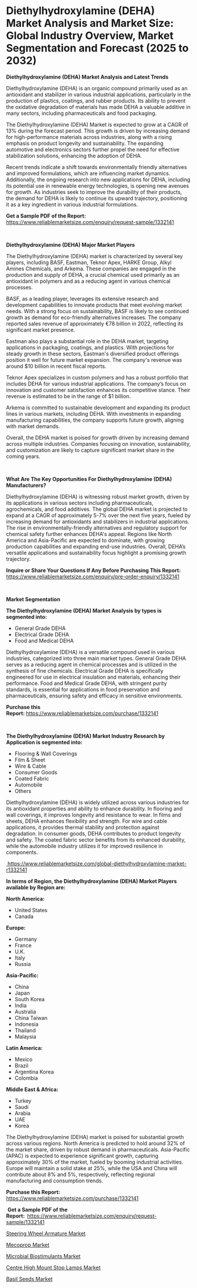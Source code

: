 <p><h1>Diethylhydroxylamine (DEHA) Market Analysis and Market Size: Global Industry Overview, Market Segmentation and Forecast (2025 to 2032)</h1></p><p><strong>Diethylhydroxylamine (DEHA) Market Analysis and Latest Trends</strong></p>
<p><p>Diethylhydroxylamine (DEHA) is an organic compound primarily used as an antioxidant and stabilizer in various industrial applications, particularly in the production of plastics, coatings, and rubber products. Its ability to prevent the oxidative degradation of materials has made DEHA a valuable additive in many sectors, including pharmaceuticals and food packaging.</p><p>The Diethylhydroxylamine (DEHA) Market is expected to grow at a CAGR of 13% during the forecast period. This growth is driven by increasing demand for high-performance materials across industries, along with a rising emphasis on product longevity and sustainability. The expanding automotive and electronics sectors further propel the need for effective stabilization solutions, enhancing the adoption of DEHA.</p><p>Recent trends indicate a shift towards environmentally friendly alternatives and improved formulations, which are influencing market dynamics. Additionally, the ongoing research into new applications for DEHA, including its potential use in renewable energy technologies, is opening new avenues for growth. As industries seek to improve the durability of their products, the demand for DEHA is likely to continue its upward trajectory, positioning it as a key ingredient in various industrial formulations.</p></p>
<p><strong>Get a Sample PDF of the Report:&nbsp;</strong> <a href="https://www.reliablemarketsize.com/enquiry/request-sample/1332141?utm_campaign=2034&utm_medium=2&utm_source=Github&utm_content=ia&utm_term=03022025&utm_id=diethylhydroxylamine-deha">https://www.reliablemarketsize.com/enquiry/request-sample/1332141</a></p>
<p>&nbsp;</p>
<p><strong>Diethylhydroxylamine (DEHA) Major Market Players</strong></p>
<p><p>The Diethylhydroxylamine (DEHA) market is characterized by several key players, including BASF, Eastman, Teknor Apex, HARKE Group, Alkyl Amines Chemicals, and Arkema. These companies are engaged in the production and supply of DEHA, a crucial chemical used primarily as an antioxidant in polymers and as a reducing agent in various chemical processes.</p><p>BASF, as a leading player, leverages its extensive research and development capabilities to innovate products that meet evolving market needs. With a strong focus on sustainability, BASF is likely to see continued growth as demand for eco-friendly alternatives increases. The company reported sales revenue of approximately €78 billion in 2022, reflecting its significant market presence.</p><p>Eastman also plays a substantial role in the DEHA market, targeting applications in packaging, coatings, and plastics. With projections for steady growth in these sectors, Eastman's diversified product offerings position it well for future market expansion. The company's revenue was around $10 billion in recent fiscal reports.</p><p>Teknor Apex specializes in custom polymers and has a robust portfolio that includes DEHA for various industrial applications. The company’s focus on innovation and customer satisfaction enhances its competitive stance. Their revenue is estimated to be in the range of $1 billion.</p><p>Arkema is committed to sustainable development and expanding its product lines in various markets, including DEHA. With investments in expanding manufacturing capabilities, the company supports future growth, aligning with market demands.</p><p>Overall, the DEHA market is poised for growth driven by increasing demand across multiple industries. Companies focusing on innovation, sustainability, and customization are likely to capture significant market share in the coming years.</p></p>
<p>&nbsp;</p>
<p><strong>What Are The Key Opportunities For Diethylhydroxylamine (DEHA) Manufacturers?</strong></p>
<p><p>Diethylhydroxylamine (DEHA) is witnessing robust market growth, driven by its applications in various sectors including pharmaceuticals, agrochemicals, and food additives. The global DEHA market is projected to expand at a CAGR of approximately 5-7% over the next five years, fueled by increasing demand for antioxidants and stabilizers in industrial applications. The rise in environmentally-friendly alternatives and regulatory support for chemical safety further enhances DEHA's appeal. Regions like North America and Asia-Pacific are expected to dominate, with growing production capabilities and expanding end-use industries. Overall, DEHA’s versatile applications and sustainability focus highlight a promising growth trajectory.</p></p>
<p><strong>Inquire or Share Your Questions If Any Before Purchasing This Report:</strong> <a href="https://www.reliablemarketsize.com/enquiry/pre-order-enquiry/1332141?utm_campaign=2034&utm_medium=2&utm_source=Github&utm_content=ia&utm_term=03022025&utm_id=diethylhydroxylamine-deha">https://www.reliablemarketsize.com/enquiry/pre-order-enquiry/1332141</a></p>
<p>&nbsp;</p>
<p><strong>Market Segmentation</strong></p>
<p><strong>The Diethylhydroxylamine (DEHA) Market Analysis by types is segmented into:</strong></p>
<p><ul><li>General Grade DEHA</li><li>Electrical Grade DEHA</li><li>Food and Medical DEHA</li></ul></p>
<p><p>Diethylhydroxylamine (DEHA) is a versatile compound used in various industries, categorized into three main market types. General Grade DEHA serves as a reducing agent in chemical processes and is utilized in the synthesis of fine chemicals. Electrical Grade DEHA is specifically engineered for use in electrical insulation and materials, enhancing their performance. Food and Medical Grade DEHA, with stringent purity standards, is essential for applications in food preservation and pharmaceuticals, ensuring safety and efficacy in sensitive environments.</p></p>
<p><strong>Purchase this Report:&nbsp;</strong><a href="https://www.reliablemarketsize.com/purchase/1332141?utm_campaign=2034&utm_medium=2&utm_source=Github&utm_content=ia&utm_term=03022025&utm_id=diethylhydroxylamine-deha">https://www.reliablemarketsize.com/purchase/1332141</a></p>
<p>&nbsp;</p>
<p><strong>The Diethylhydroxylamine (DEHA) Market Industry Research by Application is segmented into:</strong></p>
<p><ul><li>Flooring & Wall Coverings</li><li>Film & Sheet</li><li>Wire & Cable</li><li>Consumer Goods</li><li>Coated Fabric</li><li>Automobile</li><li>Others</li></ul></p>
<p><p>Diethylhydroxylamine (DEHA) is widely utilized across various industries for its antioxidant properties and ability to enhance durability. In flooring and wall coverings, it improves longevity and resistance to wear. In films and sheets, DEHA enhances flexibility and strength. For wire and cable applications, it provides thermal stability and protection against degradation. In consumer goods, DEHA contributes to product longevity and safety. The coated fabric sector benefits from its enhanced durability, while the automobile industry utilizes it for improved resilience in components.</p></p>
<p><a href="https://www.reliablemarketsize.com/global-diethylhydroxylamine-market-r1332141?utm_campaign=2034&utm_medium=2&utm_source=Github&utm_content=ia&utm_term=03022025&utm_id=diethylhydroxylamine-deha">&nbsp;https://www.reliablemarketsize.com/global-diethylhydroxylamine-market-r1332141</a></p>
<p><strong>In terms of Region, the Diethylhydroxylamine (DEHA) Market Players available by Region are:</strong></p>
<p>
    <p> <strong> North America: </strong>
        <ul>
            <li>United States</li>
            <li>Canada</li>
        </ul>
        </p> 
    <p> <strong> Europe: </strong>
        <ul>
            <li>Germany</li>
            <li>France</li>
            <li>U.K.</li>
            <li>Italy</li>
            <li>Russia</li>
        </ul>
        </p> 
    <p> <strong> Asia-Pacific: </strong>
        <ul>
            <li>China</li>
            <li>Japan</li>
            <li>South Korea</li>
            <li>India</li>
            <li>Australia</li>
            <li>China Taiwan</li>
            <li>Indonesia</li>
            <li>Thailand</li>
            <li>Malaysia</li>
        </ul>
        </p> 
    <p> <strong> Latin America: </strong>
        <ul>
            <li>Mexico</li>
            <li>Brazil</li>
            <li>Argentina Korea</li>
            <li>Colombia</li>
        </ul>
        </p> 
    <p> <strong> Middle East & Africa: </strong>
        <ul>
            <li>Turkey</li>
            <li>Saudi</li>
            <li>Arabia</li>
            <li>UAE</li>
            <li>Korea</li>
        </ul>
    </p>
    </p>
<p><p>The Diethylhydroxylamine (DEHA) market is poised for substantial growth across various regions. North America is predicted to hold around 32% of the market share, driven by robust demand in pharmaceuticals. Asia-Pacific (APAC) is expected to experience significant growth, capturing approximately 30% of the market, fueled by booming industrial activities. Europe will maintain a solid stake at 25%, while the USA and China will contribute about 8% and 5%, respectively, reflecting regional manufacturing and consumption trends.</p></p>
<p><strong>Purchase this Report: </strong><a href="https://www.reliablemarketsize.com/purchase/1332141?utm_campaign=2034&utm_medium=2&utm_source=Github&utm_content=ia&utm_term=03022025&utm_id=diethylhydroxylamine-deha">https://www.reliablemarketsize.com/purchase/1332141</a></p>
<p>&nbsp;<strong>Get a Sample PDF of the Report:&nbsp;&nbsp;</strong><a href="https://www.reliablemarketsize.com/enquiry/request-sample/1332141?utm_campaign=2034&utm_medium=2&utm_source=Github&utm_content=ia&utm_term=03022025&utm_id=diethylhydroxylamine-deha">https://www.reliablemarketsize.com/enquiry/request-sample/1332141</a></p>
<p><strong></strong></p>
<p><p><a href="https://www.linkedin.com/pulse/market-trends-report-analyzing-steering-wheel-armature-markets-t0mlf?utm_campaign=2034&utm_medium=2&utm_source=Github&utm_content=ia&utm_term=03022025&utm_id=diethylhydroxylamine-deha">Steering Wheel Armature Market</a></p><p><a href="https://www.linkedin.com/pulse/mecoprop-market-report-detailed-size-analysis-forecasted-uzuuf?utm_campaign=2034&utm_medium=2&utm_source=Github&utm_content=ia&utm_term=03022025&utm_id=diethylhydroxylamine-deha">Mecoprop Market</a></p><p><a href="https://www.linkedin.com/pulse/market-growth-revenue-projections-microbial-biostimulants-dammc?utm_campaign=2034&utm_medium=2&utm_source=Github&utm_content=ia&utm_term=03022025&utm_id=diethylhydroxylamine-deha">Microbial Biostimulants Market</a></p><p><a href="https://www.linkedin.com/pulse/strategic-forecast-centre-high-mount-stop-lamps-market-growth-u55kf?utm_campaign=2034&utm_medium=2&utm_source=Github&utm_content=ia&utm_term=03022025&utm_id=diethylhydroxylamine-deha">Centre High Mount Stop Lamps Market</a></p><p><a href="https://www.linkedin.com/pulse/global-basil-seeds-market-research-report-industry-overview-vzoqf?utm_campaign=2034&utm_medium=2&utm_source=Github&utm_content=ia&utm_term=03022025&utm_id=diethylhydroxylamine-deha">Basil Seeds Market</a></p></p>